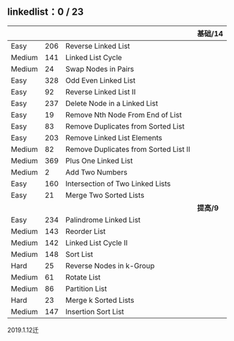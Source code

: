 
## linkedlist：0 / 23

|     |     |     |  基础/14  |
| --- | --- | --- | --- |
| Easy |206|    Reverse Linked List|
| Medium |141|    Linked List Cycle|
| Medium |24  |Swap Nodes in Pairs|
| Easy |328|    Odd Even Linked List|
| Easy |92  |Reverse Linked List II|
| Easy |237|    Delete Node in a Linked List|
| Easy |19  |Remove Nth Node From End of List|
| Easy |83  |Remove Duplicates from Sorted List|
| Easy |203|    Remove Linked List Elements|
| Medium |82  |Remove Duplicates from Sorted List II|
| Medium |369|    Plus One Linked List|
| Medium |2   |Add Two Numbers|
| Easy |160|    Intersection of Two Linked Lists|
| Easy |21  |Merge Two Sorted Lists|
|     |     |     |  **提高/9**  |
| Easy |234|    Palindrome Linked List|
| Medium |143|    Reorder List|
| Medium |142|    Linked List Cycle II|
| Medium |148|    Sort List|
| Hard |25  |Reverse Nodes in k-Group|
| Medium |61  |Rotate List|
| Medium |86  |Partition List|
| Hard |23  |Merge k Sorted Lists|
| Medium |147|    Insertion Sort List|

2019.1.12迁
